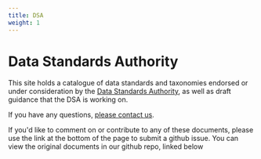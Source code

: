 ```yaml
---
title: DSA
weight: 1
---
```


# Data Standards Authority

This site holds a catalogue of data standards and taxonomies endorsed or under consideration by the [Data Standards Authority](https://www.gov.uk/government/groups/data-standards-authority), as well as draft guidance that the DSA is working on.

If you have any questions, [please contact us](mailto:standards-catalogue@digital.cabinet-office.gov.uk).

If you'd like to comment on or contribute to any of these documents, please use the link at the bottom of the page to submit a github issue. You can view the original documents in our github repo, linked below
